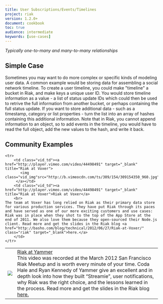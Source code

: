 ```yaml
---
title: User Subscriptions/Events/Timelines
project: riak
version: 1.2.0+
document: cookbook
toc: true
audience: intermediate
keywords: [use-cases]
---
```


*Typically one-to-many and many-to-many relationships*

## Simple Case

Sometimes you may want to do more complex or specific kinds of modeling user data. A common example would be storing data for assembling a social network timeline. To create a user timeline, you could make "timeline" a bucket in Riak, and make keys a unique user ID. You would store timeline information as a value - a list of status update IDs which could then be used to retrive the full information from another bucket, or perhaps containing the full status update. If you want to store additional data - such as a timestamp, category or list properties - turn the list into an array of hashes containing this additional information. Note that in Riak, you cannot append information to an object, so to add events in the timeline, you would have to read the full object, add the new values to the hash, and write it back. 

## Community Examples

<table class="vid_table">
	<tr>
	    <td class="vid_td"><a href="http://player.vimeo.com/video/21598799" target="_blank" title="Riak at Yammer">
		   <img class="vid_img"src="http://b.vimeocdn.com/ts/139/033/139033664_640.jpg"/>
		 </a></td>
	    <td class="vid_td"><a href="http://player.vimeo.com/video/21598799" target="_blank" title="Riak at Yammer">Riak at Yammer</a>
		<br>
	This video was recorded at the March 2012 San Francisco Riak Meetup and is worth every minute of your time. Coda Hale and Ryan Kennedy of Yammer give an excellent and in depth look into how they built “Streamie”, user notifications, why Riak was the right choice, and the lessons learned in the process. Read more and get the slides in the Riak blog <a href="http://basho.com/blog/technical/2011/03/28/Riak-and-Scala-at-Yammer/" class="riak" target="_blank">here.</a>
		</td>	    
	</tr>

	<tr>
	    <td class="vid_td"><a href="http://player.vimeo.com/video/44498491" target="_blank" title="Riak at Voxer">
		   <img class="vid_img"src="http://b.vimeocdn.com/ts/309/154/309154350_960.jpg"/>
		 </a></td>
	    <td class="vid_td"><a href="http://player.vimeo.com/video/44498491" target="_blank" title="Riak at Voxer">Riak at Voxer</a>
		<br>
	The team at Voxer has long relied on Riak as their primary data store for various production services. They have put Riak through its paces and have served as one of our more exciting customers and use cases: Riak was in place when they shot to the top of the App Store at the end of 2011. We also love them because they open-sourced their Node.js client. Read more and get the slides in the Riak blog <a href="http://basho.com/blog/technical/2012/06/27/Riak-at-Voxer/" class="riak" target="_blank">here.</a>
		</td>	    
	</tr>
</table>